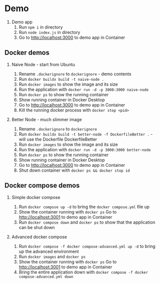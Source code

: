 # Demo

1. Demo app
    1. Run `npm i` in directory
    1. Run `node index.js` in directory
    1. Go to <http://localhost:3000> to demo app in Container

## Docker demos

1. Naive Node - start from Ubuntu
    1. Rename `.dockerignore` to `dockerignore` - demo contents
    1. Run `docker buildx build -t naive-node .`
    1. Run `docker images` to show the image and its size
    1. Run the application with `docker run -d -p 3000:3000 naive-node`
    1. Run `docker ps` to show the running container
    1. Show running container in Docker Desktop
    1. Go to <http://localhost:3000> to demo app in Container
    1. Kill the running docker process with `docker stop <pid>`

1. Better Node - much slimmer image
    1. Rename `.dockerignore` to `dockerignore`
    1. Run `docker buildx build -t better-node -f DockerfileBetter .` - will use the Dockerfile DockerfileBetter
    1. Run `docker images` to show the image and its size
    1. Run the application with `docker run -d -p 3000:3000 better-node`
    1. Run `docker ps` to show the running container
    1. Show running container in Docker Desktop
    1. Go to <http://localhost:3000> to demo app in Container
    1. Shut down container with `docker ps && docker stop id`

## Docker compose demos

1. Simple docker compose
    1. Run `docker compose up -d` to bring the `docker compose.yml` file up
    1. Show the container running with `docker ps`
    Go to <http://localhost:3001> to demo app in Container
    1. Run `docker compose down` and `docker ps` to show that the application can be shut down

1. Advanced docker compose
    1. Run `docker compose -f docker compose-advanced.yml up -d` to bring up the advanced environment
    1. Run `docker images` and `docker ps`
    1. Show the container running with `docker ps`
    Go to <http://localhost:3001> to demo app in Container
    1. Bring the entire application down with `docker compose -f docker compose-advanced.yml down`
